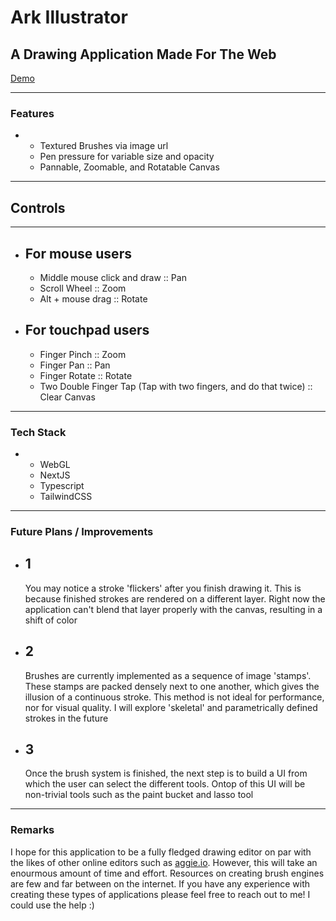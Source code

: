 # Ark Illustrator

## A Drawing Application Made For The Web
[Demo](https://ark-86ohwib9i-craig-mellors-projects.vercel.app/ )

---
### Features
-
  - Textured Brushes via image url
  - Pen pressure for variable size and opacity
  - Pannable, Zoomable, and Rotatable Canvas

---
## Controls

---

- For mouse users
  - 
    - Middle mouse click and draw :: Pan 
    - Scroll Wheel :: Zoom
    - Alt + mouse drag :: Rotate
- For touchpad users
  -
    - Finger Pinch :: Zoom
    - Finger Pan :: Pan
    - Finger Rotate :: Rotate
    - Two Double Finger Tap (Tap with two fingers, and do that twice) :: Clear Canvas 

---
### Tech Stack
-
    - WebGL
    - NextJS
    - Typescript
    - TailwindCSS

---
### Future Plans / Improvements

 - 1
   -
      You may notice a stroke 'flickers' after you finish drawing it. This is because 
      finished strokes are rendered on a different layer. Right now the application can't
      blend that layer properly with the canvas, resulting in a shift of color
   
 - 2
   -  
      Brushes are currently implemented as a sequence of image 'stamps'.
      These stamps are packed densely next to one another, which gives the
      illusion of a continuous stroke. This method is not ideal for performance,
      nor for visual quality. I will explore 'skeletal' and parametrically defined
      strokes in the future
      
 - 3
   -  
      Once the brush system is finished, the next step is to build a UI
      from which the user can select the different tools. Ontop of this
      UI will be non-trivial tools such as the paint bucket and lasso
      tool

---
### Remarks

I hope for this application to be a fully fledged drawing editor on par with the likes
of other online editors such as [aggie.io](https://aggie.io/). However, this will take
an enourmous amount of time and effort. Resources on creating brush engines are few 
and far between on the internet. If you have any experience with creating these types
of applications please feel free to reach out to me! I could use the help :)
